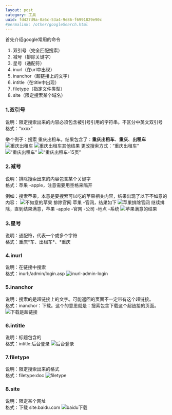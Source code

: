 ```yaml
---
layout: post
category: 工具
uuid: fd427d9a-0a6c-53a4-9e86-f6991829e90c
#permalink: /other/googleSearch.html
---
```

首先介绍google常用的命令
1. 双引号（完全匹配搜索）
2. 减号（排除关键字）
3. 星号（通配符）
4. inurl（在url中出现）
5. inanchor（超链接上的文字）
6. intitle（在title中出现）
7. filetype（指定文件类型）
8. site（限定搜索某个域名）

### 1.双引号
说明：限定搜索出来的内容必须包含被引号引用的字符串。不区分中英文双引号  
格式：“xxxx”

举个例子：搜索 重庆出租车。结果包含了：**重庆出租车**、**重庆**、**出租车**
![重庆出租车](http://ozsqtghjh.bkt.clouddn.com/6e311bffce984ee36426c138e9d2d14b.png)
![重庆出租车其他结果](http://ozsqtghjh.bkt.clouddn.com/cf4adf56cbafc7fc8adf4baf41a32344.png)
更改搜索方式：“重庆出租车”
![“重庆出租车”](http://ozsqtghjh.bkt.clouddn.com/4c4856fe819f6951b90c4d7823625b7c.png)
![“重庆出租车-15页”](http://ozsqtghjh.bkt.clouddn.com/6238f9242cdf5f6e7cca426a440573a3.png)

### 2.减号
说明：排除搜索出来的内容包含某个关键字  
格式：苹果 -apple，注意需要用空格来隔开

例如：搜索苹果，本意是要搜索可以吃的苹果相关内容，结果出现了以下不如意的内容：
![不如意的苹果](http://ozsqtghjh.bkt.clouddn.com/e7b3aec88f26e04fd270ff4f9b650261.png)
排除官网 苹果 -官网，结果如下
![苹果排除官网](http://ozsqtghjh.bkt.clouddn.com/8ea8cf4ae9c18cba5a9334423b14823c.png)
继续排除，直到结果满意，苹果 -apple -官网 -公司 -地点 -系统
![苹果满意的结果](http://ozsqtghjh.bkt.clouddn.com/7d437601b346477f99bfb765a87ec6bb.png)

### 3.星号
说明：通配符，代表一个或多个字符  
格式：重庆\*车、出租车\*、\*重庆

### 4.inurl
说明：在链接中搜索  
格式：inurl:/admin/login.asp
![inurl-admin-login](http://ozsqtghjh.bkt.clouddn.com/d9e387491a48897fec27d3641c7f4e58.png)

### 5.inanchor
说明：搜索的是超链接上的文字。可能返回的页面不一定带有这个超链接。  
格式：inanchor：下载。这个的意思就是：搜索包含下载这个超链接的页面。
![下载是超链接](http://ozsqtghjh.bkt.clouddn.com/54e7b715e16c689d44045f0a40448bb6.png)

### 6.intitle
说明：标题包含的  
格式：intitle:后台登录
![后台登录](http://ozsqtghjh.bkt.clouddn.com/9c44f3ab15a6b160597b81a7698ff799.png)

### 7.filetype
说明：限定搜索出来的格式  
格式：filetype:doc
![filetype](http://ozsqtghjh.bkt.clouddn.com/1b02a68128dac5813390dbe99a10d9a4.png)

### 8.site
说明：限定某个网址  
格式：下载 site:baidu.com
![baidu下载](http://ozsqtghjh.bkt.clouddn.com/07e489ea60ffa471c89258233967a918.png)
